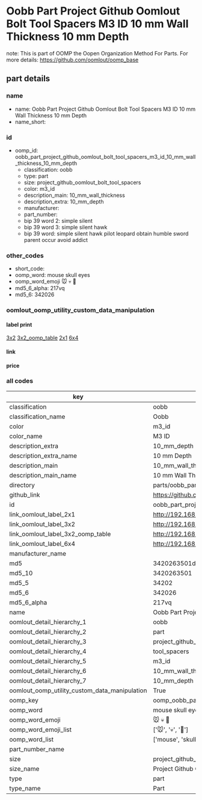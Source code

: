 # Oobb Part Project Github Oomlout Bolt Tool Spacers M3 ID 10 mm Wall Thickness 10 mm Depth  

note: This is part of OOMP the Oopen Organization Method For Parts. For more details: https://github.com/oomlout/oomp_base

##  part details
  







### name
* name: Oobb Part Project Github Oomlout Bolt Tool Spacers M3 ID 10 mm Wall Thickness 10 mm Depth
* name_short: 
### id
* oomp_id: oobb_part_project_github_oomlout_bolt_tool_spacers_m3_id_10_mm_wall_thickness_10_mm_depth
  * classification: oobb
  * type: part
  * size: project_github_oomlout_bolt_tool_spacers
  * color: m3_id
  * description_main: 10_mm_wall_thickness
  * description_extra: 10_mm_depth
  * manufacturer: 
  * part_number: 
  * bip 39 word 2: simple silent
  * bip 39 word 3: simple silent hawk
  * bip 39 word: simple silent hawk pilot leopard obtain humble sword parent occur avoid addict

### other_codes
* short_code: 
* oomp_word: mouse skull eyes
* oomp_word_emoji :mouse: :skull: :eyes:
* md5_6_alpha: 217vq
* md5_6: 342026






### oomlout_oomp_utility_custom_data_manipulation
#### label print
[3x2](http://192.168.1.245:1112/?label=oomp%20217vq)
[3x2_oomp_table](http://192.168.1.108:1112/?label=oomp%20217vq)
[2x1](http://192.168.1.242:1112/?label=oomp%20217vq)
[6x4](http://192.168.1.55:1112/?label=oomp%20217vq)    

#### link

                              

#### price







### all codes 
| key | value |  
| --- | --- |  
| classification | oobb |  
| classification_name | Oobb |  
| color | m3_id |  
| color_name | M3 ID |  
| description_extra | 10_mm_depth |  
| description_extra_name | 10 mm Depth |  
| description_main | 10_mm_wall_thickness |  
| description_main_name | 10 mm Wall Thickness |  
| directory | parts/oobb_part_project_github_oomlout_bolt_tool_spacers_m3_id_10_mm_wall_thickness_10_mm_depth |  
| github_link | https://github.com/oomlout/oomlout_oomp_part_src/tree/main/parts/oobb_part_project_github_oomlout_bolt_tool_spacers_m3_id_10_mm_wall_thickness_10_mm_depth |  
| id | oobb_part_project_github_oomlout_bolt_tool_spacers_m3_id_10_mm_wall_thickness_10_mm_depth |  
| link_oomlout_label_2x1 | http://192.168.1.242:1112/?label=oomp%20217vq |  
| link_oomlout_label_3x2 | http://192.168.1.245:1112/?label=oomp%20217vq |  
| link_oomlout_label_3x2_oomp_table | http://192.168.1.108:1112/?label=oomp%20217vq |  
| link_oomlout_label_6x4 | http://192.168.1.55:1112/?label=oomp%20217vq |  
| manufacturer_name |  |  
| md5 | 3420263501dc4dde62402a4ed3b21e48 |  
| md5_10 | 3420263501 |  
| md5_5 | 34202 |  
| md5_6 | 342026 |  
| md5_6_alpha | 217vq |  
| name | Oobb Part Project Github Oomlout Bolt Tool Spacers M3 ID 10 mm Wall Thickness 10 mm Depth |  
| oomlout_detail_hierarchy_1 | oobb |  
| oomlout_detail_hierarchy_2 | part |  
| oomlout_detail_hierarchy_3 | project_github_bolt |  
| oomlout_detail_hierarchy_4 | tool_spacers |  
| oomlout_detail_hierarchy_5 | m3_id |  
| oomlout_detail_hierarchy_6 | 10_mm_wall_thickness |  
| oomlout_detail_hierarchy_7 | 10_mm_depth |  
| oomlout_oomp_utility_custom_data_manipulation | True |  
| oomp_key | oomp_oobb_part_project_github_oomlout_bolt_tool_spacers_m3_id_10_mm_wall_thickness_10_mm_depth |  
| oomp_word | mouse skull eyes |  
| oomp_word_emoji | :mouse: :skull: :eyes: |  
| oomp_word_emoji_list | [':mouse:', ':skull:', ':eyes:'] |  
| oomp_word_list | ['mouse', 'skull', 'eyes'] |  
| part_number_name |  |  
| size | project_github_oomlout_bolt_tool_spacers |  
| size_name | Project Github Oomlout Bolt Tool Spacers |  
| type | part |  
| type_name | Part |  
